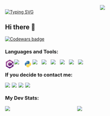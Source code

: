 <img width=38% src="https://i.imgur.com/RUMok1s.png" align="right"/>

[![Typing SVG](https://readme-typing-svg.herokuapp.com?font=&size=25&pause=1000&color=EAC0EB&width=435&lines=Another+random+github+profile...;qopu+(noname))](https://git.io/typing-svg)

## Hi there 👋
[![Codewars badge](https://www.codewars.com/users/qopu/badges/large)](https://www.codewars.com/users/qopu)
<!-- - ⚡ I
- 🚀 I -->

### Languages and Tools:

[<img align="left" width="30px" src="https://raw.githubusercontent.com/devicons/devicon/master/icons/csharp/csharp-original.svg"/>][CS]
[<img align="left" width="30px" src="https://cdn3.iconfinder.com/data/icons/social-media-2169/24/social_media_social_media_logo_dot_net-256.png"/>][DotNet]
[<img align="left" width="30px" src="https://raw.githubusercontent.com/github/explore/80688e429a7d4ef2fca1e82350fe8e3517d3494d/topics/python/python.png"/>][Python]
[<img align="left" width="30px" src="https://www.saashub.com/images/app/service_logos/19/1e0d827a9c4c/large.png?1541972415"/>][IDA]
[<img align="left" width="30px" src="https://cdn1.iconfinder.com/data/icons/hawcons/32/700048-icon-89-document-file-sql-256.png"/>][SQL]
[<img align="left" width="30px" src="https://cdn3.iconfinder.com/data/icons/logos-brands-3/24/logo_brand_brands_logos_linux-256.png"/>][Linux]
[<img align="left" width="30px" src="https://cdn3.iconfinder.com/data/icons/social-media-2169/24/social_media_social_media_logo_git-256.png"/>][Git]
[<img align="left" width="30px" src="https://cdn4.iconfinder.com/data/icons/social-media-logos-6/512/71-github-256.png"/>][Github]
[<img align="left" width="30px" src="https://cdn1.iconfinder.com/data/icons/metro-ui-dock-icon-set--icons-by-dakirby/256/Command_Prompt.png"/>][cmd]
<br />

### If you decide to contact me:
[<img align="left" width="22px" src="https://cdn4.iconfinder.com/data/icons/miu-flat-social/60/mail-256.png"/>][Mail]
[<img align="left" width="22px" src="https://cdn4.iconfinder.com/data/icons/social-media-flat-7/64/Social-media_VK-256.png"/>][Vk]
[<img align="left" width="22px" src="https://cdn3.iconfinder.com/data/icons/social-icons-33/512/Telegram-256.png"/>][Telegram]
[<img align="left" width="24px" src="https://cdn0.iconfinder.com/data/icons/free-social-media-set/24/discord-256.png"/>][Discord]
<br />


### My Dev Stats:
<img align='left' width=47% src="https://github-readme-stats.vercel.app/api?username=qopu&count_private=true&show_icons=true&include_all_commits=true;&theme=omni" />
<img align='left' width=47% src="https://github-readme-stats.vercel.app/api/wakatime?username=qopu&theme=omni">



[Mail]: mailto:
[Vk]: https://vk.com/
[Telegram]: https://t.me/
[Discord]:  https://discordapp.com/users/

[CS]: https://learn.microsoft.com/en-us/dotnet/csharp/
[DotNet]: https://dotnet.microsoft.com/en-us/
[IDA]: https://hex-rays.com/ida-pro/
[Python]: https://www.python.org
[Github]: https://github.com/github
[Git]: https://git-scm.com
[cmd]: https://docs.microsoft.com/en-us/windows-server/administration/windows-commands/windows-commands
[Linux]: https://www.linux.org
[SQL]: https://en.wikipedia.org/wiki/SQL
